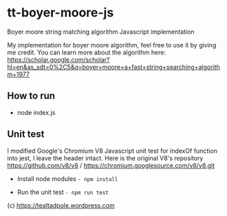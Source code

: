 # tt-boyer-moore-js
Boyer moore string matching algorithm Javascript implementation

My implementation for boyer moore algorithm, feel free to use it by giving me credit. You can learn more about the algorithm here: https://scholar.google.com/scholar?hl=en&as_sdt=0%2C5&q=boyer+moore+a+fast+string+searching+algorithm+1977

## How to run
- node index.js

## Unit test
I modified Google's Chromium V8 Javascript unit test for indexOf function into jest, I leave the header intact.
Here is the original V8's repository https://github.com/v8/v8 / https://chromium.googlesource.com/v8/v8.git

- Install node modules
` - npm install `

- Run the unit test
` - npm run test `

(c) https://tealtadpole.wordpress.com
